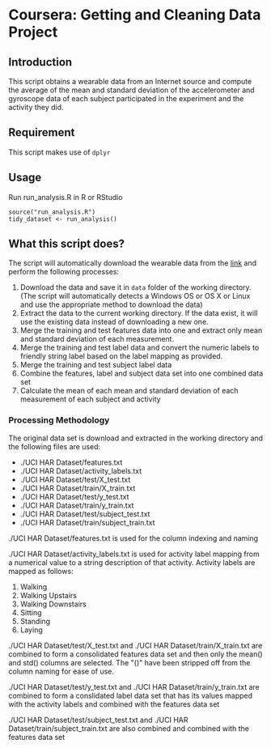 # Coursera: Getting and Cleaning Data Project

## Introduction

This script obtains a wearable data from an Internet source and compute the average of the mean and standard deviation of the accelerometer and gyroscope data of each subject participated in the experiment and the activity they did.

## Requirement

This script makes use of `dplyr`

## Usage

Run run_analysis.R in R or RStudio 

    source("run_analysis.R")
    tidy_dataset <- run_analysis()

## What this script does?

The script will automatically download the wearable data from the [link](https://d396qusza40orc.cloudfront.net/getdata%2Fprojectfiles%2FUCI%20HAR%20Dataset.zip) and perform the following processes:
1. Download the data and save it in `data` folder of the working directory. (The script will automatically detects a Windows OS or OS X or Linux and use the appropriate method to download the data)
2. Extract the data to the current working directory. If the data exist, it will use the existing data instead of downloading a new one.
3. Merge the training and test features data into one and extract only mean and standard deviation of each measurement.
4. Merge the training and test label data and convert the numeric labels to friendly string label based on the label mapping as provided.
5. Merge the training and test subject label data
6. Combine the features, label and subject data set into one combined data set
6. Calculate the mean of each mean and standard deviation of each measurement of each subject and activity

### Processing Methodology

The original data set is download and extracted in the working directory and the following files are used:
- ./UCI HAR Dataset/features.txt
- ./UCI HAR Dataset/activity_labels.txt
- ./UCI HAR Dataset/test/X_test.txt
- ./UCI HAR Dataset/train/X_train.txt
- ./UCI HAR Dataset/test/y_test.txt
- ./UCI HAR Dataset/train/y_train.txt
- ./UCI HAR Dataset/test/subject_test.txt
- ./UCI HAR Dataset/train/subject_train.txt

./UCI HAR Dataset/features.txt is used for the column indexing and naming

./UCI HAR Dataset/activity_labels.txt is used for activity label mapping from a numerical value to a string description of that activity. Activity labels are mapped as follows:
1. Walking
2. Walking Upstairs
3. Walking Downstairs
4. Sitting
5. Standing
6. Laying

./UCI HAR Dataset/test/X_test.txt and ./UCI HAR Dataset/train/X_train.txt are combined to form a consolidated features data set and then only the mean() and std() columns are selected. The "()" have been stripped off from the column naming for ease of use.

./UCI HAR Dataset/test/y_test.txt and ./UCI HAR Dataset/train/y_train.txt are combined to form a conslidated label data set that has its values mapped with the activity labels and combined with the features data set

./UCI HAR Dataset/test/subject_test.txt and ./UCI HAR Dataset/train/subject_train.txt are also combined and combined with the features data set